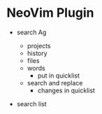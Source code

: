 
# NeoVim Plugin

* search Ag
    * projects
    * history
    * files
    * words
        * put in quicklist
    * search and replace
        * changes in quicklist

* search list


